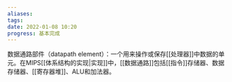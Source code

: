 ```yaml
---
aliases: 
tags: 
date: 2022-01-08 10:20
progress: 基本完成
---
```


数据通路部件（datapath element）：一个用来操作或保存[[处理器]]中数据的单元。在MIPS[[体系结构的实现|实现]]中，[[数据通路]]包括[[指令]]存储器、数据存储器、[[寄存器堆]]、ALU和加法器。
